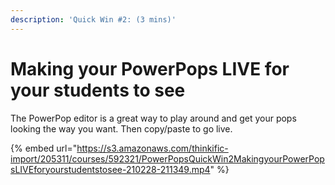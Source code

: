 ```yaml
---
description: 'Quick Win #2: (3 mins)'
---
```


# Making your PowerPops LIVE for your students to see

The PowerPop editor is a great way to play around and get your pops looking the way you want. Then copy/paste to go live.

{% embed url="https://s3.amazonaws.com/thinkific-import/205311/courses/592321/PowerPopsQuickWin2MakingyourPowerPopsLIVEforyourstudentstosee-210228-211349.mp4" %}

